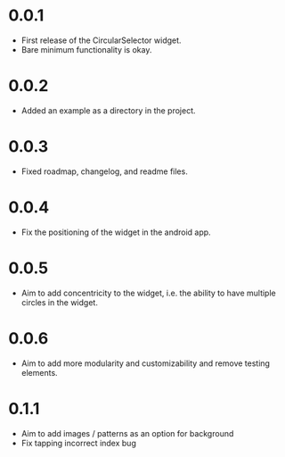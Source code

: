 # 0.0.1

- First release of the CircularSelector widget.
- Bare minimum functionality is okay.

# 0.0.2

- Added an example as a directory in the project.

# 0.0.3

- Fixed roadmap, changelog, and readme files.

# 0.0.4

- Fix the positioning of the widget in the android app.

# 0.0.5

- Aim to add concentricity to the widget, i.e. the ability to have multiple circles in the widget.

# 0.0.6
- Aim to add more modularity and customizability and remove testing elements.

# 0.1.1
- Aim to add images / patterns as an option for background
- Fix tapping incorrect index bug